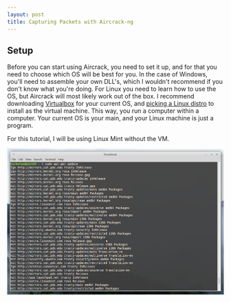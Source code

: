 ```yaml
---
layout: post
title: Capturing Packets with Aircrack-ng
---
```


## Setup

Before you can start using Aircrack, you need to set it up, and for that you need to choose which OS will be best for you.
 In the case of Windows, you'll need to assemble your own DLL's, which I wouldn't recommend if you don't know what you're
 doing. For Linux you need to learn how to use the OS, but Aircrack will most likely work out of the box. I recommend
 downloading [Virtualbox][VB] for your current OS, and [picking a Linux distro][distro] to install as the virtual machine.
 This way, you run a computer within a computer. Your current OS is your main, and your Linux machine is just a program.
 
 For this tutorial, I will be using Linux Mint without the VM.





![Run apt-get update](/images/Capturing-Packets-Aircrack/1-apt-update.png)



<!--- References --->

[VB]: https://www.virtualbox.org/wiki/Downloads
[distro]: http://www.howtogeek.com/191207/10-of-the-most-popular-linux-distributions-compared/
